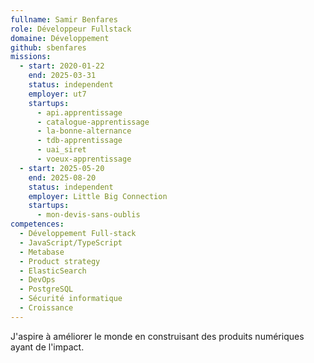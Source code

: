 ```yaml
---
fullname: Samir Benfares
role: Développeur Fullstack
domaine: Développement
github: sbenfares
missions:
  - start: 2020-01-22
    end: 2025-03-31
    status: independent
    employer: ut7
    startups:
      - api.apprentissage
      - catalogue-apprentissage
      - la-bonne-alternance
      - tdb-apprentissage
      - uai_siret
      - voeux-apprentissage
  - start: 2025-05-20
    end: 2025-08-20
    status: independent
    employer: Little Big Connection
    startups:
      - mon-devis-sans-oublis
competences:
  - Développement Full-stack
  - JavaScript/TypeScript
  - Metabase
  - Product strategy
  - ElasticSearch
  - DevOps
  - PostgreSQL
  - Sécurité informatique
  - Croissance
---
```

J'aspire à améliorer le monde en construisant des produits numériques ayant de l'impact.